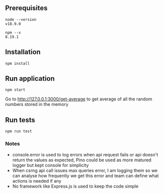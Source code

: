 ## Prerequisites

```
node --version
v18.9.0

npm --v
8.19.1
```

## Installation

```
npm install
```

## Run application

```
npm start
```

Go to http://127.0.0.1:3000/get-average to get average of all the random numbers stored in the memory

## Run tests

```
npm run test
```

### Notes

- console.error is used to log errors when api request fails or api doesn't return the values as expected, Pino could be used as more matured logger but kept console for simplicity
- When csrng api call issues max queries error, I am logging them so we can analyse how frequently we get this error and team can define what actions is needed if any
- No framework like Express.js is used to keep the code simple
